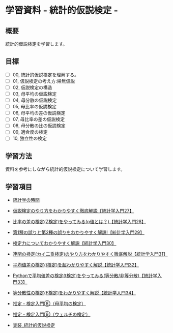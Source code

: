 # 学習資料 - 統計的仮説検定 - 
## 概要
統計的仮説検定を学習します。

## 目標
- [ ] 00, 統計的仮説検定を理解する。
- [ ] 01, 仮説検定の考え方:帰無仮説
- [ ] 02, 仮説検定の構造
- [ ] 03, 母平均の仮説検定
- [ ] 04, 母分散の仮説検定
- [ ] 05, 母比率の仮説検定
- [ ] 06, 母平均の差の仮説検定
- [ ] 07, 母比率の差の仮説検定
- [ ] 08, 母分散の比の仮説検定
- [ ] 09, 適合度の検定
- [ ] 10, 独立性の検定

## 学習方法
資料を参考にしながら統計的仮説検定について学習します。

## 学習項目
- [統計学の時間](https://bellcurve.jp/statistics/course/)

- [仮説検定のやり方をわかりやすく徹底解説【統計学入門27】](https://datawokagaku.com/statistic_test/)
- [比率の差の検定(Z検定)をやってみる(p値とは？)【統計学入門28】](https://datawokagaku.com/z_test/)
- [第1種の誤りと第2種の誤りをわかりやすく解説!【統計学入門29】](https://datawokagaku.com/type_errors/)
- [検定力についてわかりやすく解説【統計学入門30】](https://datawokagaku.com/power/)
- [連関の検定(カイ二乗検定)のやり方をわかりやすく徹底解説【統計学入門31】](https://datawokagaku.com/chi2_test/)
- [平均値差の検定(t検定)を超わかりやすく解説【統計学入門32】](https://datawokagaku.com/t_test/)
- [Pythonで平均値差の検定(t検定)をやってみる(等分散/非等分散)【統計学入門33】](https://datawokagaku.com/python_t_test/)
- [等分散性の検定(F検定)をわかりやすく解説【統計学入門34】](https://datawokagaku.com/f_test/)

- [推定・検定入門⑧（母平均の検定）](https://www.youtube.com/watch?v=4ZHcBtLdOQs)
- [推定・検定入門⑨（ウェルチの検定）](https://www.youtube.com/watch?v=Det2IBRXajc)
- [実装_統計的仮説検定](https://github.com/ghmagazine/python_stat_sample/blob/master/notebook/chap11.ipynb)
